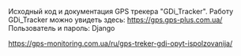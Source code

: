 Исходный код и документация GPS трекера "GDi_Tracker". Работу GDi_Tracker можно увидеть здесь: https://gps.gps-plus.com.ua/   Пользователь и пароль: Django

https://gps-monitoring.com.ua/ru/gps-treker-gdi-opyt-ispolzovanija/
